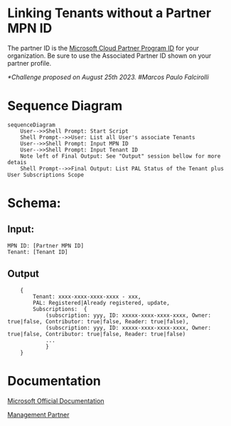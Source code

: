 # Linking Tenants without a Partner MPN ID

The partner ID is the [Microsoft Cloud Partner Program ID](https://partner.microsoft.com/) for your organization. Be sure to use the Associated Partner ID shown on your partner profile.

<i>*Challenge proposed on August 25th 2023. #Marcos Paulo Falcirolli</i>

# Sequence Diagram

```mermaid
sequenceDiagram 
	User-->>Shell Prompt: Start Script
    Shell Prompt-->>User: List all User's associate Tenants 
	User-->>Shell Prompt: Input MPN ID
	User-->>Shell Prompt: Input Tenant ID
	Note left of Final Output: See "Output" session bellow for more detais
	Shell Prompt-->>Final Output: List PAL Status of the Tenant plus User Subscriptions Scope
```

# Schema:

## Input:

```
MPN ID: [Partner MPN ID]
Tenant: [Tenant ID]
```

## Output

```
	{
		Tenant: xxxx-xxxx-xxxx-xxxx - xxx,
		PAL: Registered|Already registered, update,
		Subscriptions:	{
			(subscription: yyy, ID: xxxxx-xxxx-xxxx-xxxx, Owner: true|false, Contributor: true|false, Reader: true|false),
			(subscription: yyy, ID: xxxxx-xxxx-xxxx-xxxx, Owner: true|false, Contributor: true|false, Reader: true|false)
			...
			}
	}
```

# Documentation

[Microsoft Official Documentation](https://learn.microsoft.com/en-us/azure/cost-management-billing/manage/link-partner-id)

[Management Partner](https://learn.microsoft.com/en-us/powershell/module/az.managementpartner/?view=azps-10.2.0#management-partner)